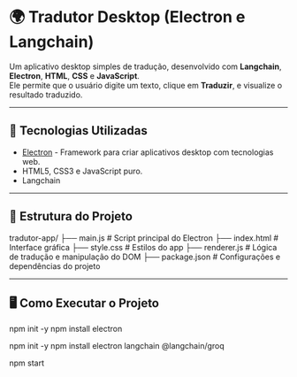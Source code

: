 # 🌍 Tradutor Desktop (Electron e Langchain)

Um aplicativo desktop simples de tradução, desenvolvido com **Langchain**, **Electron**, **HTML**, **CSS** e **JavaScript**.  
Ele permite que o usuário digite um texto, clique em **Traduzir**, e visualize o resultado traduzido.

---

## 🚀 Tecnologias Utilizadas
- [Electron](https://www.electronjs.org/) - Framework para criar aplicativos desktop com tecnologias web.
- HTML5, CSS3 e JavaScript puro.
- Langchain 

---

## 📂 Estrutura do Projeto

tradutor-app/
├── main.js # Script principal do Electron
├── index.html # Interface gráfica
├── style.css # Estilos do app
├── renderer.js # Lógica de tradução e manipulação do DOM
├── package.json # Configurações e dependências do projeto

---

## 🖥️ Como Executar o Projeto

npm init -y
npm install electron

npm init -y
npm install electron langchain @langchain/groq

npm start

